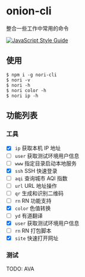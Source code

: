 # onion-cli
整合一些工作中常用的命令

[![JavaScript Style Guide](https://img.shields.io/badge/code_style-standard-brightgreen.svg)](https://standardjs.com)

## 使用
```
$ npm i -g nori-cli
$ nori -v
$ nori -h
$ nori color -h
$ nori ip -h
```

## 功能列表
### 工具
- [x]  `ip`           获取本机 IP 地址
- [ ]  `user`         获取测试环境用户信息
- [ ]  `www`          指定目录启动本地服务
- [x]  `ssh`          SSH 快速登录
- [ ]  `aqi`          查询城市 AQI 指数
- [ ]  `url`          URL 地址操作
- [ ]  `qr`           生成和识别二维码
- [ ]  `rn`           RN 功能支持
- [x]  `color`        色值转换
- [ ]  `yd`           有道翻译
- [x]  `user`         获取测试环境用户信息
- [ ]  `rn`           RN 打包脚本
- [x]  `site`         快速打开网址

### 测试
TODO: AVA
